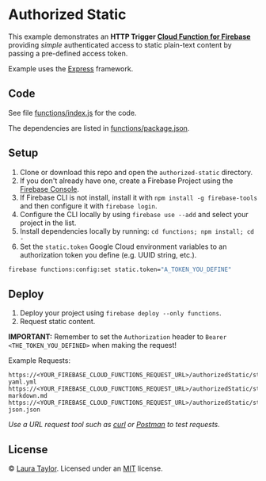 # Authorized Static

This example demonstrates an **HTTP Trigger [Cloud Function for Firebase](https://firebase.google.com/docs/functions/)** providing *simple* authenticated access to static plain-text content by passing a pre-defined access token.  

Example uses the [Express](https://expressjs.com/) framework.

## Code

See file [functions/index.js](functions/index.js) for the code.

The dependencies are listed in [functions/package.json](functions/package.json).

## Setup

1. Clone or download this repo and open the `authorized-static` directory.
1. If you don't already have one, create a Firebase Project using the [Firebase Console](https://console.firebase.google.com).
1. If Firebase CLI is not install, install it with `npm install -g firebase-tools` and then configure it with `firebase login`.
1. Configure the CLI locally by using `firebase use --add` and select your project in the list.
1. Install dependencies locally by running: `cd functions; npm install; cd -`
1. Set the `static.token` Google Cloud environment variables to an authorization token you define (e.g. UUID string, etc.).
```bash
firebase functions:config:set static.token="A_TOKEN_YOU_DEFINE"
```

## Deploy

1. Deploy your project using `firebase deploy --only functions`.
1. Request  static content.

**IMPORTANT:**  Remember to set the `Authorization` header to `Bearer <THE_TOKEN_YOU_DEFINED>` when making the request!

Example Requests:

```
https://<YOUR_FIREBASE_CLOUD_FUNCTIONS_REQUEST_URL>/authorizedStatic/static/example-yaml.yml
https://<YOUR_FIREBASE_CLOUD_FUNCTIONS_REQUEST_URL>/authorizedStatic/static/example-markdown.md
https://<YOUR_FIREBASE_CLOUD_FUNCTIONS_REQUEST_URL>/authorizedStatic/static/example-json.json
```

*Use a URL request tool such as [curl](https://curl.haxx.se/) or [Postman](https://www.getpostman.com/) to test requests.*


 ## License

 © [Laura Taylor](https://github.com/techstreams). Licensed under an [MIT](../LICENSE) license.
